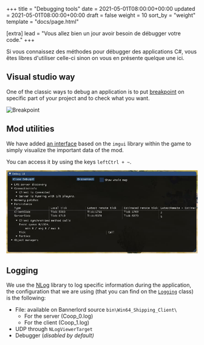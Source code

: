 +++
title = "Debugging tools"
date = 2021-05-01T08:00:00+00:00
updated = 2021-05-01T08:00:00+00:00
draft = false
weight = 10
sort_by = "weight"
template = "docs/page.html"

[extra]
lead = "Vous allez bien un jour avoir besoin de débugger votre code."
+++

Si vous connaissez des méthodes pour débugger des applications C#, vous êtes libres d'utiliser celle-ci sinon on 
vous en présente quelque une ici.

## Visual studio way

One of the classic ways to debug an application is to put [breakpoint](https://docs.microsoft.com/en-us/visualstudio/debugger/using-breakpoints?view=vs-2022) on specific part of your project and to check what you want.

![Breakpoint](https://docs.microsoft.com/en-us/visualstudio/debugger/media/vs-2022/breakpoint-execution.png?view=vs-2022)


## Mod utilities

We have added [an interface](https://github.com/Bannerlord-Coop-Team/BannerlordCoop/blob/development/source/Coop/Mod/DebugUtil/DebugUI.cs) based on the ``imgui`` library within the game to simply visualize the important data of the mod.

You can access it by using the keys ``leftCtrl + ~``.

![Debug UI](/debug_ui.jpg)

## Logging

We use the [NLog](https://github.com/nlog/nlog/wiki) library to log specific information during the application, the configuration that we are using (that you can find on the [`Logging`](https://github.com/Bannerlord-Coop-Team/BannerlordCoop/blob/development/source/Coop/Mod/Logging.cs) class) is the following:

- File: available on Bannerlord source `bin\Win64_Shipping_Client\`
    - For the server (Coop_0.log)
    - For the client (Coop_1.log)
- UDP through `NLogViewerTarget`
- Debugger (*disabled by default)*